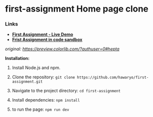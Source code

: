 # first-assignment Home page clone

### Links

- **[First Assignment - Live Demo](https://6f221723.first-assignment.pages.dev/)**
- **[Frist Assignment in code sandbox](https://codesandbox.io/p/devbox/assignment-1-j8w3d9)**

_original: https://preview.colorlib.com/?authuser=0#hepta_

**Installation:**

1. Install Node.js and npm.

2. Clone the repository: `git clone https://github.com/hawaryo/first-assignment.git`

3. Navigate to the project directory: `cd first-assignment`

4. Install dependencies: `npm install`

5. to run the page: `npm run dev`
